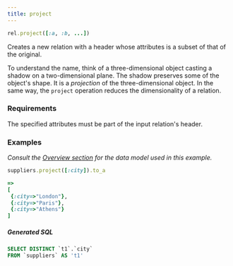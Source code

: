 ```yaml
---
title: project
---
```


```ruby
rel.project([:a, :b, ...])
```
Creates a new relation with a header whose attributes is a subset of that of the original.

To understand the name, think of a three-dimensional object casting a shadow on a two-dimensional plane. The shadow preserves some of the object's shape. It is a *projection* of the three-dimensional object. In the same way, the `project` operation reduces the dimensionality of a relation.

### Requirements

The specified attributes must be part of the input relation's header.

### Examples

*Consult the [Overview section](/reference/overview) for the data model used in this example.*

```ruby
suppliers.project([:city]).to_a

=>
[
 {:city=>"London"},
 {:city=>"Paris"},
 {:city=>"Athens"}
]
```

##### Generated SQL

```sql
SELECT DISTINCT `t1`.`city`
FROM `suppliers` AS 't1'
```
